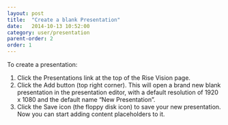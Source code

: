 ```yaml
---
layout: post
title:  "Create a blank Presentation"
date:   2014-10-13 10:52:00
category: user/presentation
parent-order: 2
order: 1
---
```


To create a presentation:

1. Click the Presentations link at the top of the Rise Vision page.
2. Click the Add button (top right corner).  This will open a brand new blank presentation in the presentation editor, with a default resolution of 1920 x 1080 and the default name “New Presentation”.
3. Click the Save icon (the floppy disk icon) to save your new presentation.  Now you can start adding content placeholders to it.
